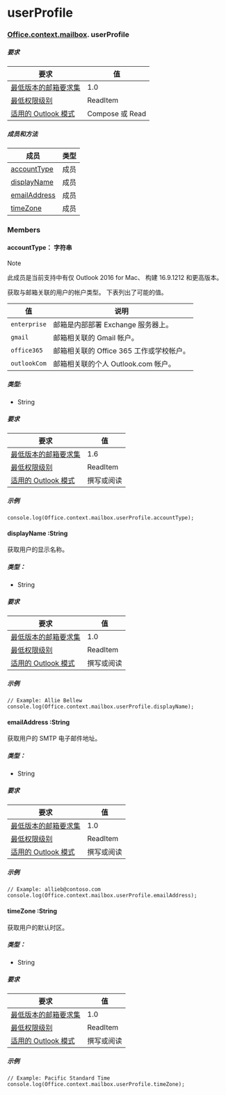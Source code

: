 
# <a name="userprofile"></a>userProfile

### [Office](Office.md)[.context](Office.context.md)[.mailbox](Office.context.mailbox.md). userProfile

##### <a name="requirements"></a>要求

|要求| 值|
|---|---|
|[最低版本的邮箱要求集](/javascript/office/requirement-sets/outlook-api-requirement-sets)| 1.0|
|[最低权限级别](https://docs.microsoft.com/outlook/add-ins/understanding-outlook-add-in-permissions)| ReadItem|
|[适用的 Outlook 模式](https://docs.microsoft.com/outlook/add-ins/#extension-points)| Compose 或 Read|

##### <a name="members-and-methods"></a>成员和方法

| 成员 | 类型 |
|--------|------|
| [accountType](#accounttype-string) | 成员 |
| [displayName](#displayname-string) | 成员 |
| [emailAddress](#emailaddress-string) | 成员 |
| [timeZone](#timezone-string) | 成员 |

### <a name="members"></a>Members

####  <a name="accounttype-string"></a>accountType： 字符串

> [!NOTE]
> 此成员是当前支持中有仅 Outlook 2016 for Mac、 构建 16.9.1212 和更高版本。

获取与邮箱关联的用户的帐户类型。 下表列出了可能的值。

| 值 | 说明 |
|-------|-------------|
| `enterprise` | 邮箱是内部部署 Exchange 服务器上。 |
| `gmail` | 邮箱相关联的 Gmail 帐户。 |
| `office365` | 邮箱相关联的 Office 365 工作或学校帐户。 |
| `outlookCom` | 邮箱相关联的个人 Outlook.com 帐户。 |

##### <a name="type"></a>类型:

*   String

##### <a name="requirements"></a>要求

|要求| 值|
|---|---|
|[最低版本的邮箱要求集](/javascript/office/requirement-sets/outlook-api-requirement-sets)| 1.6 |
|[最低权限级别](https://docs.microsoft.com/outlook/add-ins/understanding-outlook-add-in-permissions)| ReadItem|
|[适用的 Outlook 模式](https://docs.microsoft.com/outlook/add-ins/#extension-points)| 撰写或阅读|

##### <a name="example"></a>示例

```
console.log(Office.context.mailbox.userProfile.accountType);
```

####  <a name="displayname-string"></a>displayName :String

获取用户的显示名称。

##### <a name="type"></a>类型：

*   String

##### <a name="requirements"></a>要求

|要求| 值|
|---|---|
|[最低版本的邮箱要求集](/javascript/office/requirement-sets/outlook-api-requirement-sets)| 1.0|
|[最低权限级别](https://docs.microsoft.com/outlook/add-ins/understanding-outlook-add-in-permissions)| ReadItem|
|[适用的 Outlook 模式](https://docs.microsoft.com/outlook/add-ins/#extension-points)| 撰写或阅读|

##### <a name="example"></a>示例

```
// Example: Allie Bellew
console.log(Office.context.mailbox.userProfile.displayName);
```

####  <a name="emailaddress-string"></a>emailAddress :String

获取用户的 SMTP 电子邮件地址。

##### <a name="type"></a>类型：

*   String

##### <a name="requirements"></a>要求

|要求| 值|
|---|---|
|[最低版本的邮箱要求集](/javascript/office/requirement-sets/outlook-api-requirement-sets)| 1.0|
|[最低权限级别](https://docs.microsoft.com/outlook/add-ins/understanding-outlook-add-in-permissions)| ReadItem|
|[适用的 Outlook 模式](https://docs.microsoft.com/outlook/add-ins/#extension-points)| 撰写或阅读|

##### <a name="example"></a>示例

```
// Example: allieb@contoso.com
console.log(Office.context.mailbox.userProfile.emailAddress);
```

####  <a name="timezone-string"></a>timeZone :String

获取用户的默认时区。

##### <a name="type"></a>类型：

*   String

##### <a name="requirements"></a>要求

|要求| 值|
|---|---|
|[最低版本的邮箱要求集](/javascript/office/requirement-sets/outlook-api-requirement-sets)| 1.0|
|[最低权限级别](https://docs.microsoft.com/outlook/add-ins/understanding-outlook-add-in-permissions)| ReadItem|
|[适用的 Outlook 模式](https://docs.microsoft.com/outlook/add-ins/#extension-points)| 撰写或阅读|

##### <a name="example"></a>示例

```
// Example: Pacific Standard Time
console.log(Office.context.mailbox.userProfile.timeZone);
```